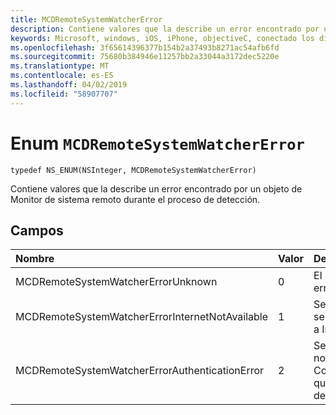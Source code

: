 ```yaml
---
title: MCDRemoteSystemWatcherError
description: Contiene valores que la describe un error encontrado por un objeto de Monitor de sistema remoto durante el proceso de detección.
keywords: Microsoft, windows, iOS, iPhone, objectiveC, conectado los dispositivos, proyecto Roma
ms.openlocfilehash: 3f65614396377b154b2a37493b8271ac54afb6fd
ms.sourcegitcommit: 75680b384946e11257bb2a33044a3172dec5220e
ms.translationtype: MT
ms.contentlocale: es-ES
ms.lasthandoff: 04/02/2019
ms.locfileid: "58907707"
---
```

# <a name="enum-mcdremotesystemwatchererror"></a>Enum `MCDRemoteSystemWatcherError` 

```
typedef NS_ENUM(NSInteger, MCDRemoteSystemWatcherError)
```  
 Contiene valores que la describe un error encontrado por un objeto de Monitor de sistema remoto durante el proceso de detección.

## <a name="fields"></a>Campos

| Nombre                              | Valor | Descripción                    |
|:----------------------------------|:------|:-------------------------------|
| MCDRemoteSystemWatcherErrorUnknown | 0 | El monitor encontró un error desconocido. |
| MCDRemoteSystemWatcherErrorInternetNotAvailable | 1 | Se produjo el error porque se ha perdido la conexión a Internet. |
| MCDRemoteSystemWatcherErrorAuthenticationError | 2 | Se produjo el error porque no se pudo autenticar un ConnectedDevicesAccount que se usa para ejecutar la detección. | 
